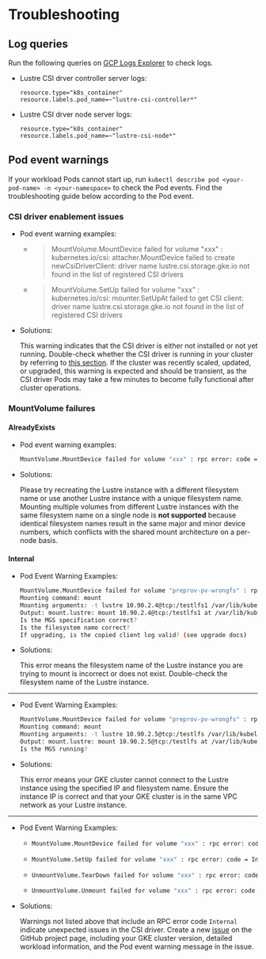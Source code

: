 <!--
Copyright 2025 Google LLC

Licensed under the Apache License, Version 2.0 (the "License");
you may not use this file except in compliance with the License.
You may obtain a copy of the License at

    https://www.apache.org/licenses/LICENSE-2.0

Unless required by applicable law or agreed to in writing, software
distributed under the License is distributed on an "AS IS" BASIS,
WITHOUT WARRANTIES OR CONDITIONS OF ANY KIND, either express or implied.
See the License for the specific language governing permissions and
limitations under the License.
-->

# Troubleshooting

## Log queries

Run the following queries on [GCP Logs Explorer](https://cloud.google.com/logging/docs/view/logs-explorer-interface) to check logs.

- Lustre CSI drver controller server logs:

    ```text
    resource.type="k8s_container"
    resource.labels.pod_name=~"lustre-csi-controller*"
    ```

- Lustre CSI drver node server logs:

    ```text
    resource.type="k8s_container"
    resource.labels.pod_name=~"lustre-csi-node*"
    ```

## Pod event warnings

If your workload Pods cannot start up, run `kubectl describe pod <your-pod-name> -n <your-namespace>` to check the Pod events. Find the troubleshooting guide below according to the Pod event.

### CSI driver enablement issues

- Pod event warning examples:

  - > MountVolume.MountDevice failed for volume "xxx" : kubernetes.io/csi: attacher.MountDevice failed to create newCsiDriverClient: driver name lustre.csi.storage.gke.io not found in the list of registered CSI drivers

  - > MountVolume.SetUp failed for volume "xxx" : kubernetes.io/csi: mounter.SetUpAt failed to get CSI client: driver name lustre.csi.storage.gke.io not found in the list of registered CSI drivers

- Solutions:

  This warning indicates that the CSI driver is either not installed or not yet running. Double-check whether the CSI driver is running in your cluster by referring to [this section](installation.md#check-the-driver-status). If the cluster was recently scaled, updated, or upgraded, this warning is expected and should be transient, as the CSI driver Pods may take a few minutes to become fully functional after cluster operations.

### MountVolume failures

#### AlreadyExists

- Pod event warning examples:

  ```bash
  MountVolume.MountDevice failed for volume "xxx" : rpc error: code = AlreadyExists desc = A mountpoint with the same lustre filesystem name "xxx" already exists on node "xxx". Please mount different lustre filesystems
  ```

- Solutions:

  Please try recreating the Lustre instance with a different filesystem name or use another Lustre instance with a unique filesystem name. Mounting multiple volumes from different Lustre instances with the same filesystem name on a single node is **not supported** because identical filesystem names result in the same major and minor device numbers, which conflicts with the shared mount architecture on a per-node basis.

#### Internal

- Pod Event Warning Examples:

    ```bash
    MountVolume.MountDevice failed for volume "preprov-pv-wrongfs" : rpc error: code = Internal desc = Could not mount "10.90.2.4@tcp:/testlfs1" at "/var/lib/kubelet/plugins/kubernetes.io/csi/lustre.csi.storage.gke.io/639947affddca6d2ff04eac5ec9766c65dd851516ce34b3b44017babfc01b5dc/globalmount" on node gke-lustre-default-nw-6988-pool-1-acbefebf-jl1v: mount failed: exit status 2
    Mounting command: mount
    Mounting arguments: -t lustre 10.90.2.4@tcp:/testlfs1 /var/lib/kubelet/plugins/kubernetes.io/csi/lustre.csi.storage.gke.io/639947affddca6d2ff04eac5ec9766c65dd851516ce34b3b44017babfc01b5dc/globalmount
    Output: mount.lustre: mount 10.90.2.4@tcp:/testlfs1 at /var/lib/kubelet/plugins/kubernetes.io/csi/lustre.csi.storage.gke.io/639947affddca6d2ff04eac5ec9766c65dd851516ce34b3b44017babfc01b5dc/globalmount failed: No such file or directory
    Is the MGS specification correct?
    Is the filesystem name correct?
    If upgrading, is the copied client log valid? (see upgrade docs)
    ```

- Solutions:

  This error means the filesystem name of the Lustre instance you are trying to mount is incorrect or does not exist. Double-check the filesystem name of the Lustre instance.

---

- Pod Event Warning Examples:

    ```bash
    MountVolume.MountDevice failed for volume "preprov-pv-wrongfs" : rpc error: code = Internal desc = Could not mount "10.90.2.5@tcp:/testlfs" at "/var/lib/kubelet/plugins/kubernetes.io/csi/lustre.csi.storage.gke.io/639947affddca6d2ff04eac5ec9766c65dd851516ce34b3b44017babfc01b5dc/globalmount" on node gke-lustre-default-nw-6988-pool-1-acbefebf-jl1v: mount failed: exit status 5
    Mounting command: mount
    Mounting arguments: -t lustre 10.90.2.5@tcp:/testlfs /var/lib/kubelet/plugins/kubernetes.io/csi/lustre.csi.storage.gke.io/639947affddca6d2ff04eac5ec9766c65dd851516ce34b3b44017babfc01b5dc/globalmount
    Output: mount.lustre: mount 10.90.2.5@tcp:/testlfs at /var/lib/kubelet/plugins/kubernetes.io/csi/lustre.csi.storage.gke.io/639947affddca6d2ff04eac5ec9766c65dd851516ce34b3b44017babfc01b5dc/globalmount failed: Input/output error
    Is the MGS running?
    ```

- Solutions:

  This error means your GKE cluster cannot connect to the Lustre instance using the specified IP and filesystem name. Ensure the instance IP is correct and that your GKE cluster is in the same VPC network as your Lustre instance.

---

- Pod Event Warning Examples:

  - ```bash
    MountVolume.MountDevice failed for volume "xxx" : rpc error: code = Internal desc = xxx
    ```

  - ```bash
    MountVolume.SetUp failed for volume "xxx" : rpc error: code = Internal desc = xxx
    ```

  - ```bash
    UnmountVolume.TearDown failed for volume "xxx" : rpc error: code = Internal desc = xxx
    ```

  - ```bash
    UnmountVolume.Unmount failed for volume "xxx" : rpc error: code = Internal desc = xxx
    ```

- Solutions:

  Warnings not listed above that include an RPC error code `Internal` indicate unexpected issues in the CSI driver. Create a new [issue](https://github.com/GoogleCloudPlatform/lustre-csi-driver/issues) on the GitHub project page, including your GKE cluster version, detailed workload information, and the Pod event warning message in the issue.
